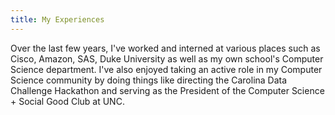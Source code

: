 ```yaml
---
title: My Experiences
---
```

Over the last few years, I've worked and interned at various places such as Cisco, Amazon, SAS, Duke University as well as my own school's Computer Science department. I've also enjoyed taking an active role in my Computer Science community by doing things like directing the Carolina Data Challenge Hackathon and serving as the President of the Computer Science + Social Good Club at UNC.